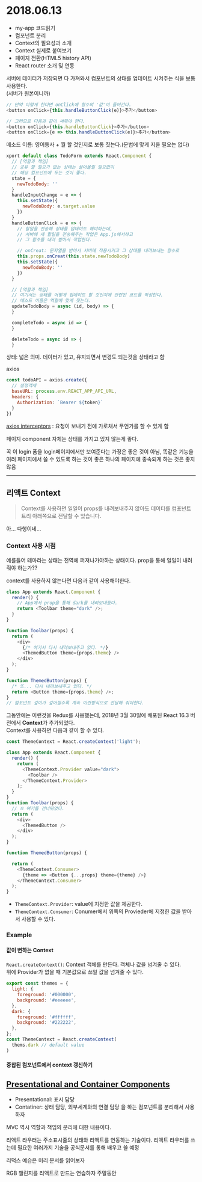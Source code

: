 # 2018.06.13

- my-app 코드읽기 
- 컴포넌트 분리 
- Context의 필요성과 소개 
- Context 실제로 붙여보기
- 페이지 전환(HTML5 history API) 
- React router 소개 및 연동 

서버에 데이터가 저장되면 다 가져와서 컴포넌트의 상태를 업데이트 시켜주는 식을 보통 사용한다.  
(서버가 원본이니까)

```js
// 만약 이렇게 한다면 onClick에 함수의 '값'이 들어간다.
<button onClick={this.handleButtonClick(e)}>추가</button>

// 그러므로 다음과 같이 써줘야 한다.
<button onClick={this.handleButtonClick}>추가</button>
<button onClick={e => this.handleButtonClick(e)}>추가</button>
```

메소드 이름: 영어동사 + 뭘 할 것인지로 보통 짓는다.(문법에 맞게 지을 필요는 없다)

```js
xport default class TodoForm extends React.Component {
  // [역할과 책임]
  // 공유 할 필요가 없는 상태는 끌어올릴 필요없이 
  // 해당 컴포넌트에 두는 것이 좋다.
  state = {
    newTodoBody: ''
  }
  handleInputChange = e => {
    this.setState({
      newTodoBody: e.target.value
    })
  }
  handleButtonClick = e => {
    // 할일을 전송해 상태를 업데이트 해야하는데, 
    // 서버에 새 할일을 전송해주는 작업은 App.js에서하고
    // 그 함수를 내려 받아서 작업한다.

    // onCreat: 문자열을 받아서 서버에 적용시키고 그 상태를 내려보내는 함수로
    this.props.onCreat(this.state.newTodoBody)
    this.setState({
      newTodoBody: ''
    })
  }
```
```js
  // [역할과 책임]
  // 여기서는 상태를 어떻게 업데이트 할 것인지에 관련된 코드를 작성한다.
  // 메소드 이름은 역할에 맞게 짓는다.
  updateTodoBody = async (id, body) => {
  }

  completeTodo = async id => {
  }

  deleteTodo = async id => {
  }
```

상태: 넓은 의미. 데이터가 있고, 유지되면서 변경도 되는것을 상태라고 함


axios
```js
const todoAPI = axios.create({
  // 설정객체
  baseURL: process.env.REACT_APP_API_URL,
  headers: {
    Authorization: `Bearer ${token}`
  }
})
```

[axios interceptors](https://github.com/axios/axios#interceptors) : 요청이 보내기 전에 가로채서 무언가를 할 수 있게 함

페이지 component 자체는 상태를 가지고 있지 않는게 좋다.

꼭 이 login 폼을 login페이지에서만 보여준다는 가정은 좋은 것이 아님, 똑같은 기능을 여러 페이지에서 쓸 수 있도록 하는 것이 좋은 하나의 페이지에 종속되게 하는 것은 좋지 않음

---

## 리액트 Context

> Context를 사용하면 일일이 props를 내려보내주지 않아도 데이터를 컴포넌트 트리 아래쪽으로 전달할 수 있습니다.

아... 다행이네...

### Context 사용 시점

예를들어 테마라는 상태는 전역에 퍼져나가야하는 상태이다. prop을 통해 일일이 내려줘야 하는가??

context를 사용하지 않는다면 다음과 같이 사용해야한다.
```js
class App extends React.Component {
  render() {
    // App에서 prop을 통해 dark를 내려보내줬다.
    return <Toolbar theme="dark" />;
  }
}

function Toolbar(props) {
  return (
    <div>
      {/* 여기서 다시 내려보내주고 있다. */}
      <ThemedButton theme={props.theme} />
    </div>
  );
}

function ThemedButton(props) {
  /* 또... 다시 내려보내주고 있다. */
  return <Button theme={props.theme} />;
}
// 컴포넌트 깊이가 깊어질수록 계속 이런방식으로 전달해 줘야한다.
```

그동안에는 이런것을 Redux를 사용했는데, 2018년 3월 30일에 배포된 React 16.3 버전에서 **Context**가 추가되었다.  
Context를 사용하면 다음과 같이 할 수 있다.
```js
const ThemeContext = React.createContext('light');

class App extends React.Component {
  render() {
    return (
      <ThemeContext.Provider value="dark">
        <Toolbar />
      </ThemeContext.Provider>
    );
  }
}
function Toolbar(props) {
  // ※ 여기를 건너뛰었다.
  return (
    <div>
      <ThemedButton />
    </div>
  );
}

function ThemedButton(props) {

  return (
    <ThemeContext.Consumer>
      {theme => <Button {...props} theme={theme} />}
    </ThemeContext.Consumer>
  );
}
```
+ `ThemeContext.Provider`: value에 지정한 값을 제공한다.
+ `ThemeContext.Consumer`: Conumer에서 위쪽의 Provieder에 지정한 값을 받아서 사용할 수 있다.

### Example 

#### 값이 변하는 Context

`React.createContext()`:  Context 객체를 만든다.
객체나 값을 넘겨줄 수 있다.  
위에 Provider가 없을 때 기본값으로 쓰일 값을 넘겨줄 수 있다.
```js
export const themes = {
  light: {
    foreground: '#000000',
    background: '#eeeeee',
  },
  dark: {
    foreground: '#ffffff',
    background: '#222222',
  },
};
const ThemeContext = React.createContext(
  thems.dark // default value
)
```

#### 중찹된 컴포넌트에서 context 갱신하기

## [Presentational and Container Components](https://medium.com/@dan_abramov/smart-and-dumb-components-7ca2f9a7c7d0)

+ Presentational: 표시 담당
+ Contatiner: 상태 담당, 외부세계와의 연결 담당
을 하는 컴포넌트를 분리해서 사용하자

MVC 역시 역할과 책임의 분리에 대한 내용이다. 

리액트 라우터는 주소표시줄의 상태와 리액트를 연동하는 기술이다. 리액트 라우터를 쓰는데 필요한 여러가지 기술을 공식문서를 통해 배우고 쓸 예정

리덕스 예습은 미리 문서를 읽어보자 

RGB 챌린지를 리액트로 만드는 연습하자 주말동안